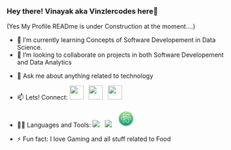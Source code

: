 ### Hey there! Vinayak aka Vinzlercodes here👋
(Yes My Profile READme is under Construction at the moment....)
<!-- - 🔭 I’m currently working on ... -->
- 🌱 I’m currently learning Concepts of Software Developement in Data Science. 
- 👯 I’m looking to collaborate on projects in both Software Developement and Data Analytics
<!-- - 🤔 I’m looking for help with ... -->
- 💬 Ask me about anything related to technology 
- 📫 Lets! Connect:  [<img height="32" width="32" src="https://cdn.jsdelivr.net/npm/simple-icons@v4/icons/instagram.svg" />](https://www.instagram.com/invites/contact/?utm_source=ig_contact_invite&utm_medium=user_email&utm_content=i603x5) &nbsp; [<img height="32" width="32" src="https://cdn.jsdelivr.net/npm/simple-icons@v4/icons/linkedin.svg" />](https://www.linkedin.com/in/vinayak-sengupta-022a86bb) &nbsp; [<img height="32" width="32" src="https://cdn.jsdelivr.net/npm/simple-icons@v4/icons/gmail.svg" />](vinayak.sengupta@gmail.com)

- :man_technologist: Languages and Tools: <img src="https://cdn.jsdelivr.net/npm/programming-languages-logos/src/java/java.png" height="40"> &nbsp; <img src="https://cdn.jsdelivr.net/npm/programming-languages-logos/src/python/python.png" height="40"> &nbsp; <img src="https://raw.githubusercontent.com/github/explore/80688e429a7d4ef2fca1e82350fe8e3517d3494d/topics/atom/atom.png" height="40">
- ⚡ Fun fact: I love Gaming and all stuff related to Food

